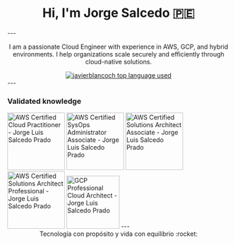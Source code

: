 <h1 align="center">Hi, I'm Jorge Salcedo 🇵🇪 </h1>
---
<p align="center"> I am a passionate Cloud Engineer with experience in AWS, GCP, and hybrid environments. I help organizations scale securely and efficiently through cloud-native solutions.</p>
<div align="center">
	<a href="https://github.com/jorgesalcedoeng?tab=repositories"><img src="https://github-readme-stats.vercel.app/api/top-langs/?username=javierblancoch&layout=compact&hide_title=1&card_width=300&theme=dracula&border_color=0d1117" alt="javierblancoch top language used" /></a>
</div>
---
<h3>Validated knowledge</h3>
<a href="https://www.credly.com/badges/a1c977a8-6bf9-4da3-af56-7ef40690ff33"><img src="https://images.credly.com/size/680x680/images/00634f82-b07f-4bbd-a6bb-53de397fc3a6/image.png" height=130 alt="AWS Certified Cloud Practitioner - Jorge Luis Salcedo Prado"></a>
<a href="https://www.credly.com/badges/a00c3264-94f4-4ab9-a834-bc0f5f74e865"><img src="https://images.credly.com/size/680x680/images/f0d3fbb9-bfa7-4017-9989-7bde8eaf42b1/image.png" height=130 alt="AWS Certified SysOps Administrator Associate - Jorge Luis Salcedo Prado"></a>
<a href="https://www.credly.com/badges/172239cf-6b65-4e95-9e15-7438760a94d3"><img src="https://images.credly.com/size/680x680/images/0e284c3f-5164-4b21-8660-0d84737941bc/image.png" height=130 alt="AWS Certified Solutions Architect Associate - Jorge Luis Salcedo Prado"></a>
<a href="https://www.credly.com/badges/1b6ea1d8-1c61-4667-a7b5-595a11770cc3"><img src="https://images.credly.com/size/680x680/images/2d84e428-9078-49b6-a804-13c15383d0de/image.png" height=130 alt="AWS Certified Solutions Architect Professional - Jorge Luis Salcedo Prado"></a>
<a href="https://www.credly.com/badges/2e06dd43-143a-48ae-b5e0-279e484b5685"><img src="https://images.credly.com/size/680x680/images/71c579e0-51fd-4247-b493-d2fa8167157a/image.png" height=120 alt="GCP Professional Cloud Architect - Jorge Luis Salcedo Prado"></a>
---
<div align="center">
  Tecnología con propósito y vida con equilibrio :rocket:
</div>
